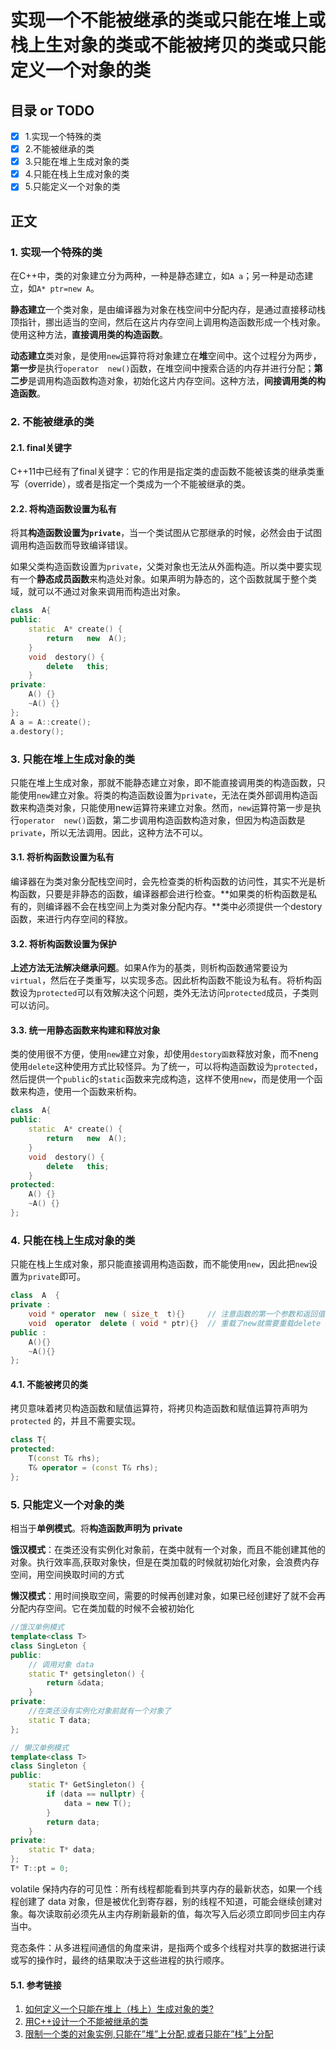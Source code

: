 # 实现一个不能被继承的类或只能在堆上或栈上生对象的类或不能被拷贝的类或只能定义一个对象的类
## 目录 or TODO
- [x] 1.实现一个特殊的类
- [x] 2.不能被继承的类
- [x] 3.只能在堆上生成对象的类
- [x] 4.只能在栈上生成对象的类
- [x] 5.只能定义一个对象的类
## 正文

### 1. 实现一个特殊的类

在C++中，类的对象建立分为两种，一种是静态建立，如`A a`；另一种是动态建立，如`A* ptr=new A`。 

**静态建立**一个类对象，是由编译器为对象在栈空间中分配内存，是通过直接移动栈顶指针，挪出适当的空间，然后在这片内存空间上调用构造函数形成一个栈对象。使用这种方法，**直接调用类的构造函数**。 

**动态建立**类对象，是使用`new`运算符将对象建立在**堆**空间中。这个过程分为两步，**第一步**是执行`operator  new()`函数，在堆空间中搜索合适的内存并进行分配；**第二步**是调用构造函数构造对象，初始化这片内存空间。这种方法，**间接调用类的构造函数**。

### 2. 不能被继承的类

#### 2.1. final关键字

C++11中已经有了final关键字：它的作用是指定类的虚函数不能被该类的继承类重写（override），或者是指定一个类成为一个不能被继承的类。

#### 2.2. 将构造函数设置为私有

将其**构造函数设置为`private`**，当一个类试图从它那继承的时候，必然会由于试图调用构造函数而导致编译错误。

如果父类构造函数设置为`private`，父类对象也无法从外面构造。所以类中要实现有一个**静态成员函数**来构造处对象。如果声明为静态的，这个函数就属于整个类域，就可以不通过对象来调用而构造出对象。

```c++
class  A{
public:
	static  A* create() {
		return   new  A();
	}
	void  destory() {
		delete   this;
	}
private:
	A() {}
	~A() {}
};
A a = A::create();
a.destory();
```

### 3. 只能在堆上生成对象的类

只能在堆上生成对象，那就不能静态建立对象，即不能直接调用类的构造函数，只能使用`new`建立对象。将类的构造函数设置为`private`，无法在类外部调用构造函数来构造类对象，只能使用new运算符来建立对象。然而，`new`运算符第一步是执行`operator  new()`函数，第二步调用构造函数构造对象，但因为构造函数是`private`，所以无法调用。因此，这种方法不可以。

#### 3.1. 将析构函数设置为私有

编译器在为类对象分配栈空间时，会先检查类的析构函数的访问性，其实不光是析构函数，只要是非静态的函数，编译器都会进行检查。**如果类的析构函数是私有的，则编译器不会在栈空间上为类对象分配内存。**类中必须提供一个destory函数，来进行内存空间的释放。

#### 3.2. 将析构函数设置为保护

**上述方法无法解决继承问题**。如果A作为的基类，则析构函数通常要设为`virtual`，然后在子类重写，以实现多态。因此析构函数不能设为私有。将析构函数设为`protected`可以有效解决这个问题，类外无法访问`protected`成员，子类则可以访问。 

#### 3.3. 统一用静态函数来构建和释放对象

类的使用很不方便，使用`new`建立对象，却使用`destory函数`释放对象，而不neng 使用`delete`这种使用方式比较怪异。为了统一，可以将构造函数设为`protected`，然后提供一个`public`的`static`函数来完成构造，这样不使用`new`，而是使用一个函数来构造，使用一个函数来析构。

```c++
class  A{
public:
	static  A* create() {
		return   new  A();
	}
	void  destory() {
		delete   this;
	}
protected:
	A() {}
	~A() {}
};
```

### 4. 只能在栈上生成对象的类

只能在栈上生成对象，那只能直接调用构造函数，而不能使用`new`，因此把`new`设置为`private`即可。

```c++
class  A  {  
private :  
    void * operator  new ( size_t  t){}		// 注意函数的第一个参数和返回值都是固定的 
    void  operator  delete ( void * ptr){}  // 重载了new就需要重载delete   
public :  
    A(){}  
    ~A(){}  
}; 
```

#### 4.1. 不能被拷贝的类

拷贝意味着拷贝构造函数和赋值运算符，将拷贝构造函数和赋值运算符声明为 `protected` 的，并且不需要实现。

```c++
class T{
protected: 
	T(const T& rhs);
	T& operator = (const T& rhs);
};
```

### 5. 只能定义一个对象的类

相当于**单例模式**。将**构造函数声明为 private** 

**饿汉模式**：在类还没有实例化对象前，在类中就有一个对象，而且不能创建其他的对象。执行效率高,获取对象快，但是在类加载的时候就初始化对象，会浪费内存空间，用空间换取时间的方式

**懒汉模式**：用时间换取空间，需要的时候再创建对象，如果已经创建好了就不会再分配内存空间。它在类加载的时候不会被初始化

```c++
//饿汉单例模式
template<class T>
class SingLeton {
public:
    // 调用对象 data
    static T* getsingleton() {
        return &data;
    }
private:
    //在类还没有实例化对象前就有一个对象了
    static T data;
};

// 懒汉单例模式
template<class T>
class Singleton {
public:
    static T* GetSingleton() {
        if (data == nullptr) {
            data = new T();
        }
        return data;
    }
private:
    static T* data;
};
T* T::pt = 0;
```

volatile 保持内存的可见性：所有线程都能看到共享内存的最新状态，如果一个线程创建了 data 对象，但是被优化到寄存器，别的线程不知道，可能会继续创建对象。每次读取前必须先从主内存刷新最新的值，每次写入后必须立即同步回主内存当中。

竞态条件：从多进程间通信的角度来讲，是指两个或多个线程对共享的数据进行读或写的操作时，最终的结果取决于这些进程的执行顺序。

#### 5.1. 参考链接

1. [ 如何定义一个只能在堆上（栈上）生成对象的类?](https://www.nowcoder.com/questionTerminal/0a584aa13f804f3ea72b442a065a7618)
2. [用C++设计一个不能被继承的类](https://www.cnblogs.com/luxiaoxun/archive/2013/06/07/3124948.html)
3. [限制一个类的对象实例,只能在”堆”上分配,或者只能在”栈”上分配](https://www.codenong.com/cs100136544/)

